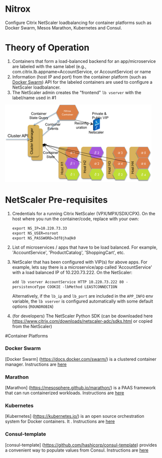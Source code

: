 # Nitrox
Configure Citrix NetScaler loadbalancing for container platforms such as Docker Swarm, Mesos Marathon, Kubernetes and Consul.

# Theory of Operation
1. Containers that form a load-balanced backend for an app/microservice are labeled with the same label (e.g., com.citrix.lb.appname=AccountService, or AccountService) or name
2. Information (host IP and port) from the container platform (such as  [Docker Swarm](https://docs.docker.com/swarm/)) API for the labeled containers are used to configure a NetScaler loadbalancer.
3. The NetScaler admin creates the "frontend" `lb vserver` with the label/name used in #1

<img src="nitrox.png" width="480"/>

# NetScaler Pre-requisites

1. Credentials for a running Citrix NetScaler (VPX/MPX/SDX/CPX). On the host where you run the container/code, replace with your own:

   ````
   export NS_IP=10.220.73.33
   export NS_USER=nsroot
   export NS_PASSWORD=3df8jha@k0
   ````

2. List of microservices / apps that have to be load balanced. For example, 'AccountService', 'ProductCatalog', 'ShoppingCart', etc.
3. NetScaler that has been configured with VIP(s) for above apps. For example, lets say there is a microservice/app called 'AccountService' with a load balanced IP of 10.220.73.222. On the NetScaler:

    ```
    add lb vserver AccountService HTTP 10.220.73.222 80 -persistenceType COOKIE -lbMethod LEASTCONNECTION
    ```
    
    Alternatively, if the `lb_ip` and `lb_port` are included in the `APP_INFO` env variable, the `lb vserver` is configured automatically with some default options (`ROUNDROBIN`)
4. (for developers) The NetScaler Python SDK (can be downloaded here https://www.citrix.com/downloads/netscaler-adc/sdks.html or copied from the NetScaler)

#Container Platforms

### Docker Swarm
[Docker Swarm] (https://docs.docker.com/swarm/) is a clustered container manager. Instructions are [here](swarm/README.md)

### Marathon
[Marathon] (https://mesosphere.github.io/marathon/) is a PAAS framework that can run containerized workloads. Instructions are [here](marathon/README.md)

### Kubernetes
[Kubernetes] (https://kubernetes.io/) is an open source orchestration system for Docker containers. It . Instructions are [here](kubernetes/README.md)

### Consul-template
[consul-template] (https://github.com/hashicorp/consul-template)  provides a convenient way to populate values from Consul.  Instructions are [here](consul/README.md)
